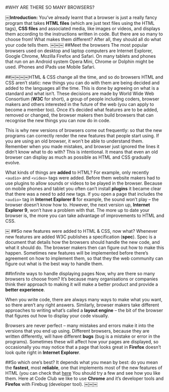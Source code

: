 #WHY ARE THERE SO MANY BROWSERS?

__￼Introduction:__ You’ve already learnt that a browser is just a really fancy program that takes __HTML files__ (which are just text files using the HTML tags), __CSS files__ and associated media, like images or videos, and displays them according to the instructions written in code. But there are so many to choose from! What makes them different? After all, they should all do what your code tells them.￼￼￼##Meet the browsersThe most popular browsers used on desktop and laptop computers are Internet Explorer, Google Chrome, Mozilla Firefox and Safari. On many tablets and phones that run on an Android system Opera Mini, Chrome or Dolphin might be used. iPhones and iPads use Mobile Safari.##￼￼￼￼HTML & CSS change all the time, and so do browsersHTML and CSS aren’t static: new things you can do with them are being decided and added to the languages all the time. This is done by agreeing on what is a standard and whatisn’t. These decisions are made by World Wide Web Consortium (__W3C__ for short), a group of people including coders, browser makers and others interested in the future of the web (you can apply to become a member too). Once it’s decided what features are to be added, removed or changed, the browser makers then build browsers that can recognise the new things you can now do in code.This is why new versions of browsers come out frequently: so that the new programs can correctly render the new features that people start using. If you are using an old browser, it won’t be able to understand them. Remember when you made mistakes, and browser just ignored the lines it didn’t know what to do with? This is intentional. It means that even an old browser can display as much as possible as HTML and CSS gradually evolve.What kinds of things are __added__ to HTML? For example, only recently `<audio>` and `<video>` tags were added. Before them website makers had to use plugins to allow sounds or videos to be played in the browser. Because on mobile phones and tablet you often can’t install __plugins__ it became clear that there was a need to add new tags. If you open a page that includes the `<audio>` tag in __Internet Explorer 8__ for example, the sound won’t play – the browser doesn’t know how to. However, the next version up, __Internet Explorer 9__, won’t have a problem with that. The more up to date your browser is, the more you can take advantage of improvements to HTML and CSS.￼
##So new features were added to HTML & CSS, now what?Whenever new features are added W3C publishes a specification (__spec__). Spec is a document that details how the browsers should handle the new code, and what it should do.The browser makers then can figure out how to make this happen. Sometimes new features will be implemented before there’s agreement on how to implement them, so that they the web community can figure out what is the best way to handle them.##Infinite ways to handle displaying pagesNow, why are there so many browsers to choose from? It’s because many organisations or companies think their approach to making it will make a better product and provide a __better experience__.When you write code, there are always many ways to make what you want, so there aren’t any right answers. Similarly, browser makers take different approaches to writing what’s called a __layout engine__ – the bit of the browser that figures out how to display your code visually.Browsers are never perfect – many mistakes and errors make it into the versions that you end up using. Different browsers, because they are written differently, will have different __bugs__ (bug is a mistake or error in the programs). Sometimes these will affect how your pages are displayed, so occasionally you may notice that a page that looks great in __Firefox__ doesn’t look quite right in __Internet Explorer__.##So which one’s best?It depends what you mean by best: do you mean the __fastest__, most __reliable__, one that implements most of the new features of HTML (you can check that [here](http://html5test.com/)
You should try a few and see how you like them. Here at Code Club we like to use __Chrome__ and it’s developer tools and __Firefox__ with Firebug (developer tool).￼￼￼